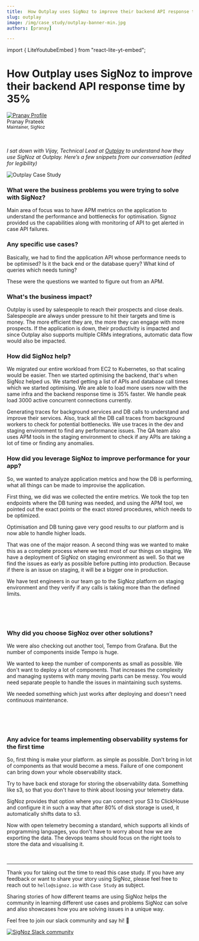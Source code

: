 ```yaml
---
title:  How Outplay uses SigNoz to improve their backend API response time by 35%
slug: outplay
image: /img/case_study/outplay-banner-min.jpg
authors: [pranay]

---
```

import { LiteYoutubeEmbed } from "react-lite-yt-embed";

# How Outplay uses SigNoz to improve their backend API response time by 35%

<head>
  <link rel="canonical" href="https://signoz.io/case-study/outplay/"/>
  <meta property="og:image" content="https://signoz.io/img/case_study/outplay-banner-min.jpg"/>
  <meta name ="twitter:image" content="https://signoz.io/img/case_study/outplay-banner-min.jpg"/>

</head>

<div class="avatar">
  <a
    class="avatar__photo-link avatar__photo avatar__photo--lg"
    href="https://twitter.com/pranay01">
    <img
      alt="Pranay Profile"
      src="/img/authors/pranay_profile_pic.webp" />
  </a>
  <div class="avatar__intro">
    <div class="avatar__name">Pranay Prateek</div>
    <small class="avatar__subtitle">
      Maintainer, SigNoz
    </small>
  </div>
</div>

<br />
<br />


*I sat down with Vijay, Technical Lead  at <a href = "https://outplayhq.com" rel="noopener noreferrer nofollow" target="_blank" >Outplay</a> to understand how they use SigNoz at Outplay. Here’s a few snippets from our conversation (edited for legibility)*

![Outplay Case Study](/img/case_study/outplay-banner.webp)

### What were the business problems you were trying to solve with SigNoz?

Main area of focus was to have APM metrics on the application to understand the performance and bottlenecks for optimisation. Signoz provided us the capabilities along with monitoring of API to get alerted in case API failures.

### Any specific use cases?

Basically, we had to find the application API whose performance needs to be optimised? Is it the back end or the database query? What kind of queries which needs tuning? 

These were the questions we wanted to figure out from an APM.

### What's the business impact?
Outplay is used by salespeople to reach their prospects and close deals. Salespeople are always under pressure to hit their targets and time is money. The more efficient they are, the more they can engage with more prospects. If the application is down, their productivity is impacted and since Outplay also supports multiple CRMs integrations, automatic data flow would also be impacted.

### How did SigNoz help?
We migrated our entire workload from EC2 to Kubernetes, so that scaling would be easier. Then we started optimising the backend, that's when SigNoz helped us. We started getting a list of APIs and database call times which we started optimising. We are able to load more users now with the same infra and the backend response time is 35% faster. We handle peak load 3000 active concurrent connections currently.

Generating traces for background services and DB calls to understand and improve their services. Also, track all the DB call traces from background workers to check for potential bottlenecks.
We use traces in the dev and staging environment to find any performance issues. The QA team also uses APM tools in the staging environment to check if any APIs are taking a lot of time or finding any anomalies.

### How did you leverage SigNoz to improve performance for your app?

So, we wanted to analyze application metrics and how the DB is performing, what all things can be made to improvise the application.

First thing, we did was we collected the entire metrics. We took the top ten endpoints where the DB tuning was needed, and using the APM tool, we pointed out the exact points or the exact stored procedures, which needs to be optimized.

Optimisation and DB tuning gave very good results to our platform and is now able to handle higher loads.

That was one of the major reason. A second thing was we wanted to make this as a complete process where we test most of our things on staging. We have a deployment of SigNoz on staging environment as well. So that we find the issues as early as possible before putting into production. Because if there is an issue on staging, it will be a bigger one in production.

We have test engineers in our team go to the SigNoz platform on staging environment and they verify if any calls is taking more than the defined limits.

<br />
<LiteYoutubeEmbed id="nh79MBqwc0w" mute={false} />
<br />
<br />

### Why did you choose SigNoz over other solutions?

We were also checking out another tool, Tempo from Grafana. But the number of components inside Tempo is huge.

We wanted to keep the number of components as small as possible. We don't want to deploy a lot of components. That increases the complexity and managing systems with many moving parts can be messy. You would need separate people to handle the issues in maintaining such systems.

We needed something which just works after deploying and doesn't need continuous maintenance.
<br />
<br />

<LiteYoutubeEmbed id="diaVE3TT2Ck" mute={false} />

<br />
<br />

### Any advice for teams implementing observability systems for the first time

So, first thing is make your platform. as simple as possible. Don't bring in lot of components as that would become a mess. Failure of one component can bring down your whole observability stack.


Try to have back end storage for storing the observability data. Something like s3, so that you don't have to think about loosing your telemetry data.

SigNoz provides that option where you can connect your S3 to ClickHouse and configure it in such a way that after 80% of disk storage is used, it automatically shifts data to s3.

Now with open telemetry becoming a standard, which supports all kinds of programming languages, you don't have to worry about how we are exporting the data. The devops teams should focus on the right tools to store the data and visualising it.

<p>&nbsp;</p>

---

Thank you for taking out the time to read this case study. If you have any feedback or want to share your story using SigNoz, please feel free to reach out to `hello@signoz.io` with `Case Study` as subject.

Sharing stories of how different teams are using SigNoz helps the community in learning different use cases and problems SigNoz can solve and also showcases how you are solving issues in a unique way.

Feel free to join our slack community and say hi! 👋

[![SigNoz Slack community](/img/blog/common/join_slack_cta.png)](https://signoz.io/slack)